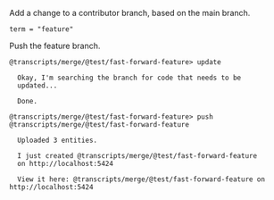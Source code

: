 Add a change to a contributor branch, based on the main branch.

``` unison
term = "feature"
```

Push the feature branch.

``` ucm
@transcripts/merge/@test/fast-forward-feature> update

  Okay, I'm searching the branch for code that needs to be
  updated...

  Done.

@transcripts/merge/@test/fast-forward-feature> push @transcripts/merge/@test/fast-forward-feature

  Uploaded 3 entities.

  I just created @transcripts/merge/@test/fast-forward-feature
  on http://localhost:5424

  View it here: @transcripts/merge/@test/fast-forward-feature on http://localhost:5424

```
